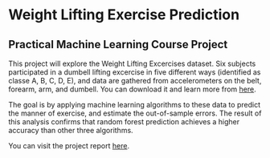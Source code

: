 # Weight Lifting Exercise Prediction
## Practical Machine Learning Course Project
This project will explore the Weight Lifting Excercises dataset. Six subjects participated 
in a dumbell lifting excercise in five different ways (identified as classe A, B, C, D, E),
and data are gathered from accelerometers on the belt, forearm, arm, and dumbell. You can 
download it and learn more from [here](http://groupware.les.inf.puc-rio.br/har).

The goal is by applying machine learning algorithms to these data to predict the manner 
of exercise, and estimate the out-of-sample errors. The result of this analysis confirms 
that random forest prediction achieves a higher accuracy than other three algorithms.

You can visit the project report [here](http://rpubs.com/lifeng/147803).

